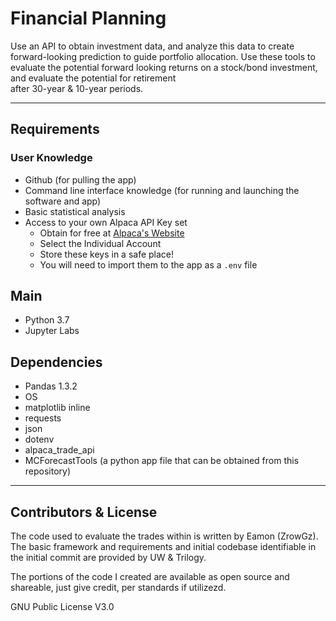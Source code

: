 # Financial Planning
Use an API to obtain investment data, and analyze this data to create forward-looking prediction to guide portfolio allocation.
Use these tools to evaluate the potential forward looking returns on a stock/bond investment, and evaluate the potential for retirement  
after 30-year & 10-year periods.

---

## Requirements

### User Knowledge
- Github (for pulling the app)
- Command line interface knowledge (for running and launching the software and app)
- Basic statistical analysis
- Access to your own Alpaca API Key set 
  - Obtain for free at [Alpaca's Website](https://app.alpaca.markets/brokerage/new-account/overview)
  - Select the Individual Account
  - Store these keys in a safe place! 
  - You will need to import them to the app as a `.env` file

## Main
- Python 3.7
- Jupyter Labs

## Dependencies
- Pandas 1.3.2
- OS
- matplotlib inline
- requests
- json
- dotenv
- alpaca_trade_api
- MCForecastTools (a python app file that can be obtained from this repository)

---

## Contributors & License 

The code used to evaluate the trades within is written by Eamon (ZrowGz). The basic framework and requirements and initial codebase identifiable in the initial
commit are provided by UW & Trilogy.

The portions of the code I created are available as open source and shareable, just give credit, per standards if utilizezd.

GNU Public License V3.0